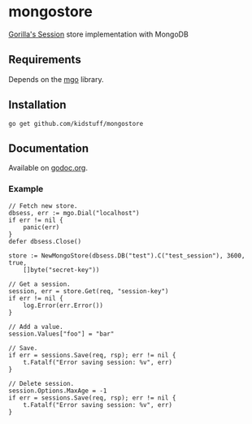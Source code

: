 mongostore
==========

[Gorilla's Session](http://www.gorillatoolkit.org/pkg/sessions) store implementation with MongoDB

## Requirements

Depends on the [mgo](https://labix.org/v2/mgo) library.

## Installation

    go get github.com/kidstuff/mongostore

## Documentation

Available on [godoc.org](http://www.godoc.org/github.com/kidstuff/mongostore).

### Example

    // Fetch new store.
    dbsess, err := mgo.Dial("localhost")
    if err != nil {
        panic(err)
    }
    defer dbsess.Close()

    store := NewMongoStore(dbsess.DB("test").C("test_session"), 3600, true,
		[]byte("secret-key"))

    // Get a session.
	session, err = store.Get(req, "session-key")
	if err != nil {
        log.Error(err.Error())
    }

    // Add a value.
    session.Values["foo"] = "bar"

    // Save.
    if err = sessions.Save(req, rsp); err != nil {
        t.Fatalf("Error saving session: %v", err)
    }

    // Delete session.
    session.Options.MaxAge = -1
    if err = sessions.Save(req, rsp); err != nil {
        t.Fatalf("Error saving session: %v", err)
    }
